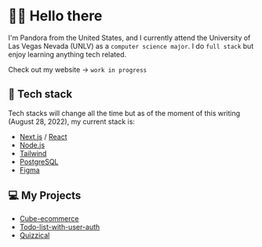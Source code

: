 # 👋🏽 Hello there

I'm Pandora from the United States, and I currently attend the University of Las Vegas Nevada (UNLV) as a `computer science major`. I do `full stack` but enjoy learning anything tech related.
<br/>

Check out my website &rarr; `work in progress`

## 🥞 Tech stack
Tech stacks will change all the time but as of the moment of this writing (August 28, 2022), my current stack is:
 
 - [Next.js](https://nextjs.org/) / [React](https://reactjs.org/)
 - [Node.js](https://nodejs.org/en/)
 - [Tailwind](https://tailwindcss.com/)
 - [PostgreSQL](https://www.postgresql.org/)
 - [Figma](https://www.figma.com/)

## 💻 My Projects
- [Cube-ecommerce](https://cube-ecommerce.vercel.app)
- [Todo-list-with-user-auth](https://github.com/pandoranheik/todo-list-with-user-auth)
- [Quizzical](https://quizzical-xi.vercel.app)

